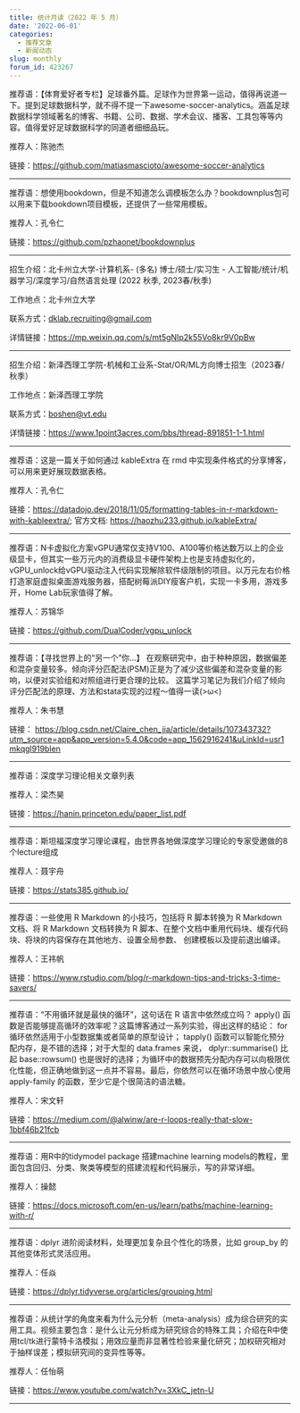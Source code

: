 ```yaml
---
title: 统计月读（2022 年 5 月）
date: '2022-06-01'
categories:
  - 推荐文章
  - 新闻动态
slug: monthly
forum_id: 423267
---
```


推荐语：【体育爱好者专栏】足球番外篇。足球作为世界第一运动，值得再说道一下。提到足球数据科学，就不得不提一下awesome-soccer-analytics。涵盖足球数据科学领域著名的博客、书籍、公司、数据、学术会议、播客、工具包等等内容。值得爱好足球数据科学的同道者细细品玩。

推荐人：陈驰杰

链接：https://github.com/matiasmascioto/awesome-soccer-analytics

---

推荐语：想使用bookdown，但是不知道怎么调模板怎么办？bookdownplus包可以用来下载bookdown项目模板，还提供了一些常用模板。

推荐人：孔令仁

链接：https://github.com/pzhaonet/bookdownplus

---

招生介绍：北卡州立大学-计算机系- (多名) 博士/硕士/实习生 - 人工智能/统计/机器学习/深度学习/自然语言处理 (2022 秋季, 2023春/秋季)

工作地点：北卡州立大学

联系方式：dklab.recruiting@gmail.com

详情链接：https://mp.weixin.qq.com/s/mt5gNIp2k55Vo8kr9V0pBw

---

招生介绍：新泽西理工学院-机械和工业系-Stat/OR/ML方向博士招生（2023春/秋季）

工作地点：新泽西理工学院

联系方式：boshen@vt.edu

详情链接：https://www.1point3acres.com/bbs/thread-891851-1-1.html

---

推荐语：这是一篇关于如何通过 kableExtra 在 rmd 中实现条件格式的分享博客，可以用来更好展现数据表格。

推荐人：孔令仁

链接：https://datadojo.dev/2018/11/05/formatting-tables-in-r-markdown-with-kableextra/; 官方文档: https://haozhu233.github.io/kableExtra/

---

推荐语：N卡虚拟化方案vGPU通常仅支持V100、A100等价格达数万以上的企业级显卡，但其实一些万元内的消费级显卡硬件架构上也是支持虚拟化的，vGPU_unlock给vGPU驱动注入代码实现解除软件级限制的项目。以万元左右价格打造家庭虚拟桌面游戏服务器，搭配树莓派DIY瘦客户机，实现一卡多用，游戏多开，Home Lab玩家值得了解。

推荐人：苏锦华

链接：https://github.com/DualCoder/vgpu_unlock

---

推荐语：【寻找世界上的“另一个”你…】
在观察研究中，由于种种原因，数据偏差和混杂变量较多。倾向评分匹配法(PSM)正是为了减少这些偏差和混杂变量的影响，以便对实验组和对照组进行更合理的比较。
这篇学习笔记为我们介绍了倾向评分匹配法的原理、方法和stata实现的过程～值得一读(>ω<)

推荐人：朱书慧

链接： https://blog.csdn.net/Claire_chen_jia/article/details/107343732?utm_source=app&app_version=5.4.0&code=app_1562916241&uLinkId=usr1mkqgl919blen

---

推荐语：深度学习理论相关文章列表

推荐人：梁杰昊

链接：https://hanin.princeton.edu/paper_list.pdf

---

推荐语：斯坦福深度学习理论课程，由世界各地做深度学习理论的专家受邀做的8个lecture组成

推荐人：聂宇舟

链接：https://stats385.github.io/

---

推荐语：一些使用 R Markdown 的小技巧，包括将 R 脚本转换为 R Markdown 文档、将 R Markdown 文档转换为 R 脚本、在整个文档中重用代码块、缓存代码块、将块的内容保存在其他地方、设置全局参数、 创建模板以及提前退出编译。

推荐人：王祎帆

链接：https://www.rstudio.com/blog/r-markdown-tips-and-tricks-3-time-savers/

---

推荐语：“不用循环就是最快的循环”，这句话在 R 语言中依然成立吗？ apply() 函数是否能够提高循环的效率呢？这篇博客通过一系列实验，得出这样的结论： for 循环依然适用于小型数据集或者简单的原型设计； tapply() 函数可以智能化预分配内存，是不错的选择；对于大型的 data.frames 来说， dplyr::summarise() 比起 base::rowsum() 也是很好的选择；为循环中的数据预先分配内存可以向极限优化性能，但正确地做到这一点并不容易。最后，你依然可以在循环场景中放心使用 apply-family 的函数，至少它是个很简洁的语法糖。

推荐人：宋文轩

链接：https://medium.com/@alwinw/are-r-loops-really-that-slow-1bbf46b21fcb

---

推荐语：用R中的tidymodel package 搭建machine learning models的教程，里面包含回归、分类、聚类等模型的搭建流程和代码展示，写的非常详细。

推荐人：操懿

链接：https://docs.microsoft.com/en-us/learn/paths/machine-learning-with-r/

---

推荐语：dplyr 进阶阅读材料，处理更加复杂且个性化的场景，比如 group_by 的其他变体形式灵活应用。

推荐人：任焱

链接：https://dplyr.tidyverse.org/articles/grouping.html

---

推荐语：从统计学的角度来看为什么元分析（meta-analysis）成为综合研究的实用工具。视频主要包含：是什么让元分析成为研究综合的特殊工具；介绍在R中使用tcl/tk进行蒙特卡洛模拟；用效应量而非显著性检验来量化研究；加权研究相对于抽样误差；模拟研究间的变异性等等。

推荐人：任怡萌

链接：https://www.youtube.com/watch?v=3XkC_jetn-U

---





